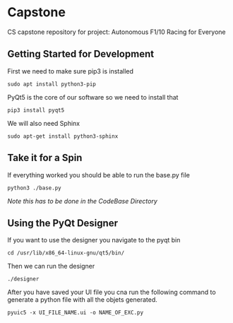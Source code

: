 # Capstone
CS capstone repository for project: Autonomous F1/10 Racing for Everyone

## Getting Started for Development

First we need to make sure pip3 is installed

`sudo apt install python3-pip`

PyQt5 is the core of our software so we need to install that

`pip3 install pyqt5`

We will also need Sphinx

`sudo apt-get install python3-sphinx`

## Take it for a Spin
If everything worked you should be able to run the base.py file 

`python3 ./base.py`

*Note this has to be done in the CodeBase Directory*

## Using the PyQt Designer
If you want to use the designer you navigate to the pyqt bin

`cd /usr/lib/x86_64-linux-gnu/qt5/bin/`

Then we can run the designer

`./designer`

After you have saved your UI file you cna run the following command to generate a python file with all the objets generated.

`pyuic5 -x UI_FILE_NAME.ui -o NAME_OF_EXC.py`
